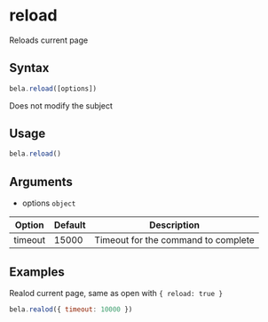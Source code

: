 # reload

Reloads current page

## Syntax

```js
bela.reload([options])
```
Does not modify the subject

## Usage

```js
bela.reload()
```

## Arguments

- options `object`

| Option | Default | Description |
| ------ | ------- | ----------- |
| timeout | 15000 | Timeout for the command to complete |

## Examples

Realod current page, same as open with `{ reload: true }`

```js
bela.realod({ timeout: 10000 })
```